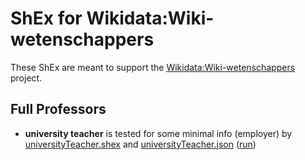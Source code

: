 # ShEx for Wikidata:Wiki-wetenschappers 

These ShEx are meant to support the 
[Wikidata:Wiki-wetenschappers](https://www.wikidata.org/wiki/Wikidata:Wiki-wetenschappers) project.

## Full Professors

* **university teacher** is tested for some minimal info (employer) by [universityTeacher.shex](universityTeacher.shex) and [universityTeacher.json](universityTeacher.json) ([run](https://rawgit.com/shexSpec/shex.js/wikidata/packages/shex-webapp/doc/shex-simple.html?manifestURL=https://raw.githubusercontent.com/shexSpec/schemas/master/Wikidata/academia/universityTeacher.json))
